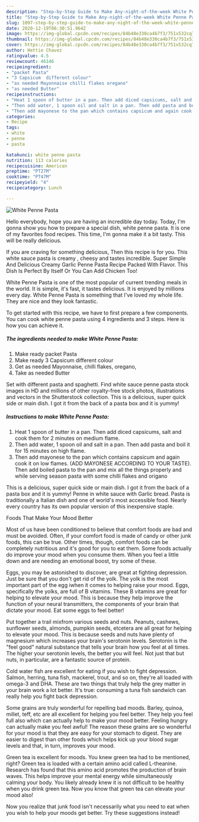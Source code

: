 ```yaml
---
description: "Step-by-Step Guide to Make Any-night-of-the-week White Penne Pasta"
title: "Step-by-Step Guide to Make Any-night-of-the-week White Penne Pasta"
slug: 1097-step-by-step-guide-to-make-any-night-of-the-week-white-penne-pasta
date: 2020-12-19T06:30:51.964Z
image: https://img-global.cpcdn.com/recipes/84b48e330ca4b7f3/751x532cq70/white-penne-pasta-recipe-main-photo.jpg
thumbnail: https://img-global.cpcdn.com/recipes/84b48e330ca4b7f3/751x532cq70/white-penne-pasta-recipe-main-photo.jpg
cover: https://img-global.cpcdn.com/recipes/84b48e330ca4b7f3/751x532cq70/white-penne-pasta-recipe-main-photo.jpg
author: Hettie Chavez
ratingvalue: 4.5
reviewcount: 46146
recipeingredient:
- "packet Pasta"
- "3 Capsicum  different colour"
- "as needed Mayonnaise chilli flakes oregano"
- "as needed Butter"
recipeinstructions:
- "Heat 1 spoon of butter in a pan. Then add diced capsicums, salt and cook them for 2 minutes on medium flame."
- "Then add water, 1 spoon oil and salt in a pan. Then add pasta and boil it for 15 minutes on high flame."
- "Then add mayonese to the pan which contains capsicum and again cook it on low flames. (ADD MAYONESE ACCORDING TO YOUR TASTE). Then add boiled pasta to the pan and mix all the things properly and while serving season pasta with some chilli flakes and origano"
categories:
- Recipe
tags:
- white
- penne
- pasta

katakunci: white penne pasta 
nutrition: 113 calories
recipecuisine: American
preptime: "PT27M"
cooktime: "PT47M"
recipeyield: "4"
recipecategory: Lunch

---
```



![White Penne Pasta](https://img-global.cpcdn.com/recipes/84b48e330ca4b7f3/751x532cq70/white-penne-pasta-recipe-main-photo.jpg)

Hello everybody, hope you are having an incredible day today. Today, I'm gonna show you how to prepare a special dish, white penne pasta. It is one of my favorites food recipes. This time, I'm gonna make it a bit tasty. This will be really delicious.

If you are craving for something delicious, Then this recipe is for you. This white sauce pasta is creamy , cheesy and tastes incredible. Super Simple And Delicious Creamy Garlic Penne Pasta Recipe Packed With Flavor. This Dish Is Perfect By Itself Or You Can Add Chicken Too!

White Penne Pasta is one of the most popular of current trending meals in the world. It is simple, it's fast, it tastes delicious. It is enjoyed by millions every day. White Penne Pasta is something that I've loved my whole life. They are nice and they look fantastic.


To get started with this recipe, we have to first prepare a few components. You can cook white penne pasta using 4 ingredients and 3 steps. Here is how you can achieve it.

<!--inarticleads1-->

##### The ingredients needed to make White Penne Pasta:

1. Make ready packet Pasta
1. Make ready 3 Capsicum  different colour
1. Get as needed Mayonnaise, chilli flakes, oregano,
1. Take as needed Butter


Set with different pasta and spaghetti. Find white sauce penne pasta stock images in HD and millions of other royalty-free stock photos, illustrations and vectors in the Shutterstock collection. This is a delicious, super quick side or main dish. I got it from the back of a pasta box and it is yummy! 

<!--inarticleads2-->

##### Instructions to make White Penne Pasta:

1. Heat 1 spoon of butter in a pan. Then add diced capsicums, salt and cook them for 2 minutes on medium flame.
1. Then add water, 1 spoon oil and salt in a pan. Then add pasta and boil it for 15 minutes on high flame.
1. Then add mayonese to the pan which contains capsicum and again cook it on low flames. (ADD MAYONESE ACCORDING TO YOUR TASTE). Then add boiled pasta to the pan and mix all the things properly and while serving season pasta with some chilli flakes and origano


This is a delicious, super quick side or main dish. I got it from the back of a pasta box and it is yummy! Penne in white sauce with Garlic bread. Pasta is traditionally a Italian dish and one of world&#39;s most accessible food. Nearly every country has its own popular version of this inexpensive staple. 

Foods That Make Your Mood Better


Most of us have been conditioned to believe that comfort foods are bad and must be avoided. Often, if your comfort food is made of candy or other junk foods, this can be true. Other times, though, comfort foods can be completely nutritious and it's good for you to eat them. Some foods actually do improve your mood when you consume them. When you feel a little down and are needing an emotional boost, try some of these.

Eggs, you may be astonished to discover, are great at fighting depression. Just be sure that you don't get rid of the yolk. The yolk is the most important part of the egg iwhen it comes to helping raise your mood. Eggs, specifically the yolks, are full of B vitamins. These B vitamins are great for helping to elevate your mood. This is because they help improve the function of your neural transmitters, the components of your brain that dictate your mood. Eat some eggs to feel better!

Put together a trail mixfrom various seeds and nuts. Peanuts, cashews, sunflower seeds, almonds, pumpkin seeds, etcetera are all great for helping to elevate your mood. This is because seeds and nuts have plenty of magnesium which increases your brain's serotonin levels. Serotonin is the "feel good" natural substance that tells your brain how you feel at all times. The higher your serotonin levels, the better you will feel. Not just that but nuts, in particular, are a fantastic source of protein.

Cold water fish are excellent for eating if you wish to fight depression. Salmon, herring, tuna fish, mackerel, trout, and so on, they're all loaded with omega-3 and DHA. These are two things that truly help the grey matter in your brain work a lot better. It's true: consuming a tuna fish sandwich can really help you fight back depression. 

Some grains are truly wonderful for repelling bad moods. Barley, quinoa, millet, teff, etc are all excellent for helping you feel better. They help you feel full also which can actually help to make your mood better. Feeling hungry can actually make you feel awful! The reason these grains are so wonderful for your mood is that they are easy for your stomach to digest. They are easier to digest than other foods which helps kick up your blood sugar levels and that, in turn, improves your mood.

Green tea is excellent for moods. You knew green tea had to be mentioned, right? Green tea is loaded with a certain amino acid called L-theanine. Research has found that this amino acid promotes the production of brain waves. This helps improve your mental energy while simultaneously calming your body. You likely already knew it is not difficult to be healthy when you drink green tea. Now you know that green tea can elevate your mood also!

Now you realize that junk food isn't necessarily what you need to eat when you wish to help your moods get better. Try  these suggestions  instead!

